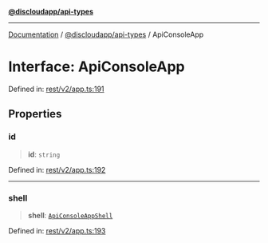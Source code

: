 [**@discloudapp/api-types**](../README.md)

***

[Documentation](../../../packages.md) / [@discloudapp/api-types](../README.md) / ApiConsoleApp

# Interface: ApiConsoleApp

Defined in: [rest/v2/app.ts:191](https://github.com/discloud/discloud.app/blob/8d6df0b18784d1a4408701ac8e6b9db44dbb7133/packages/api-types/rest/v2/app.ts#L191)

## Properties

### id

> **id**: `string`

Defined in: [rest/v2/app.ts:192](https://github.com/discloud/discloud.app/blob/8d6df0b18784d1a4408701ac8e6b9db44dbb7133/packages/api-types/rest/v2/app.ts#L192)

***

### shell

> **shell**: [`ApiConsoleAppShell`](ApiConsoleAppShell.md)

Defined in: [rest/v2/app.ts:193](https://github.com/discloud/discloud.app/blob/8d6df0b18784d1a4408701ac8e6b9db44dbb7133/packages/api-types/rest/v2/app.ts#L193)

